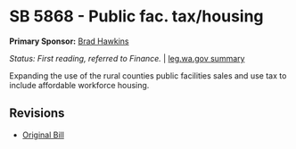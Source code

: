 # SB 5868 - Public fac. tax/housing
**Primary Sponsor:** [Brad Hawkins](/person/leg/brad.hawkins.md)

*Status: First reading, referred to Finance.* | [leg.wa.gov summary](https://app.leg.wa.gov/billsummary?BillNumber=5868&Year=2021)

Expanding the use of the rural counties public facilities sales and use tax to include affordable workforce housing.

## Revisions
* [Original Bill](1/)